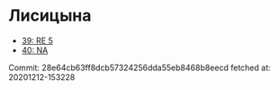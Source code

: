 # Лисицына
- [39: RE 5](39.md)
- [40: NA](40.md)

Commit: 28e64cb63ff8dcb57324256dda55eb8468b8eecd
 fetched at: 20201212-153228
